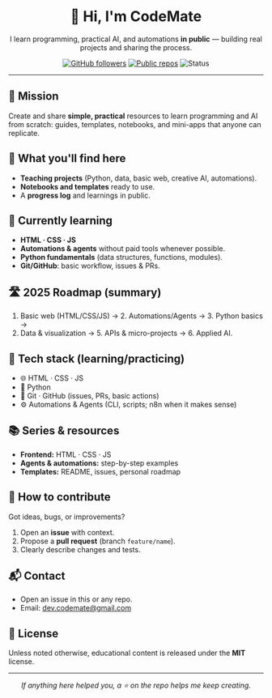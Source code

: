 
<h1 align="center">👋 Hi, I'm CodeMate</h1>
<p align="center">
  I learn programming, practical AI, and automations <b>in public</b> — building real projects and sharing the process.
</p>

<p align="center">
  <a href="https://github.com/devCODEMATE"><img alt="GitHub followers" src="https://img.shields.io/github/followers/devCODEMATE?label=Follow&style=social"></a>
  <a href="https://github.com/devCODEMATE?tab=repositories"><img alt="Public repos" src="https://img.shields.io/badge/Public%20repos-explore-blue"></a>
  <img alt="Status" src="https://img.shields.io/badge/Learning%20in%20public-🚀-brightgreen">
</p>

---

## 🚀 Mission
Create and share **simple, practical** resources to learn programming and AI from scratch: guides, templates, notebooks, and mini-apps that anyone can replicate.

## 🧭 What you'll find here
- **Teaching projects** (Python, data, basic web, creative AI, automations).
- **Notebooks and templates** ready to use.
- A **progress log** and learnings in public.

## 🌱 Currently learning
- **HTML · CSS · JS**
- **Automations & agents** without paid tools whenever possible.
- **Python fundamentals** (data structures, functions, modules).
- **Git/GitHub**: basic workflow, issues & PRs.

## 🛣️ 2025 Roadmap (summary)
1. Basic web (HTML/CSS/JS) → 2. Automations/Agents → 3. Python basics →  
4. Data & visualization → 5. APIs & micro-projects → 6. Applied AI.

## 🧰 Tech stack (learning/practicing)
- 🌐 HTML · CSS · JS  
- 🐍 Python  
- 🔧 Git · GitHub (issues, PRs, basic actions)  
- ⚙️ Automations & Agents (CLI, scripts; n8n when it makes sense)

## 📚 Series & resources
- **Frontend:** HTML · CSS · JS  
- **Agents & automations:** step-by-step examples  
- **Templates:** README, issues, personal roadmap

## 🤝 How to contribute
Got ideas, bugs, or improvements?
1. Open an **issue** with context.
2. Propose a **pull request** (branch `feature/name`).
3. Clearly describe changes and tests.

## 📬 Contact
- Open an issue in this or any repo.
- Email: dev.codemate@gmail.com

## 📝 License
Unless noted otherwise, educational content is released under the **MIT** license.

---

<p align="center">
  <i>If anything here helped you, a ⭐ on the repo helps me keep creating.</i>
</p>


